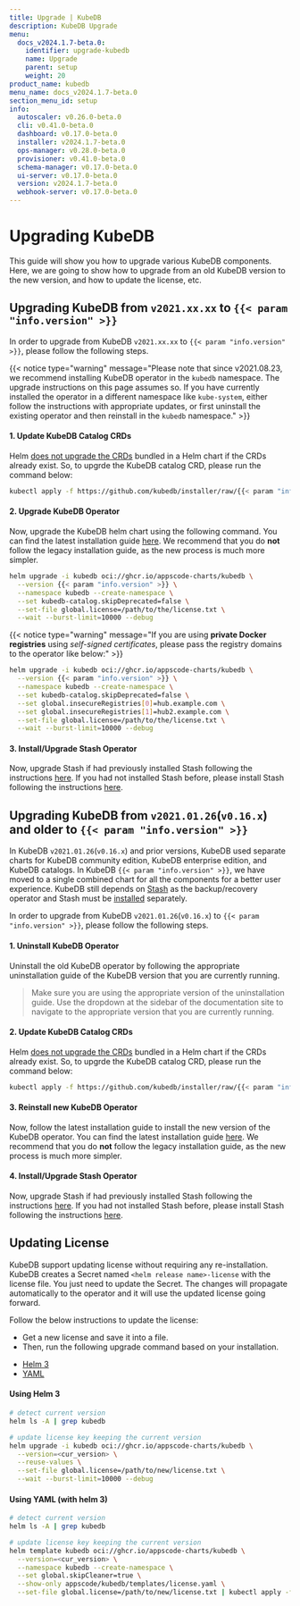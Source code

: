 ```yaml
---
title: Upgrade | KubeDB
description: KubeDB Upgrade
menu:
  docs_v2024.1.7-beta.0:
    identifier: upgrade-kubedb
    name: Upgrade
    parent: setup
    weight: 20
product_name: kubedb
menu_name: docs_v2024.1.7-beta.0
section_menu_id: setup
info:
  autoscaler: v0.26.0-beta.0
  cli: v0.41.0-beta.0
  dashboard: v0.17.0-beta.0
  installer: v2024.1.7-beta.0
  ops-manager: v0.28.0-beta.0
  provisioner: v0.41.0-beta.0
  schema-manager: v0.17.0-beta.0
  ui-server: v0.17.0-beta.0
  version: v2024.1.7-beta.0
  webhook-server: v0.17.0-beta.0
---
```


# Upgrading KubeDB

This guide will show you how to upgrade various KubeDB components. Here, we are going to show how to upgrade from an old KubeDB version to the new version, and how to update the license, etc.

## Upgrading KubeDB from `v2021.xx.xx` to `{{< param "info.version" >}}`

In order to upgrade from KubeDB `v2021.xx.xx` to `{{< param "info.version" >}}`, please follow the following steps.

{{< notice type="warning" message="Please note that since v2021.08.23, we recommend installing KubeDB operator in the `kubedb` namespace. The upgrade instructions on this page assumes so. If you have currently installed the operator in a different namespace like `kube-system`, either follow the instructions with appropriate updates, or first uninstall the existing operator and then reinstall in the `kubedb` namespace." >}}

#### 1. Update KubeDB Catalog CRDs

Helm [does not upgrade the CRDs](https://github.com/helm/helm/issues/6581) bundled in a Helm chart if the CRDs already exist. So, to upgrde the KubeDB catalog CRD, please run the command below:

```bash
kubectl apply -f https://github.com/kubedb/installer/raw/{{< param "info.version" >}}/crds/kubedb-catalog-crds.yaml
```

#### 2. Upgrade KubeDB Operator

Now, upgrade the KubeDB helm chart using the following command. You can find the latest installation guide [here](/docs/v2024.1.7-beta.0/setup/README). We recommend that you do **not** follow the legacy installation guide, as the new process is much more simpler.

```bash
helm upgrade -i kubedb oci://ghcr.io/appscode-charts/kubedb \
  --version {{< param "info.version" >}} \
  --namespace kubedb --create-namespace \
  --set kubedb-catalog.skipDeprecated=false \
  --set-file global.license=/path/to/the/license.txt \
  --wait --burst-limit=10000 --debug
```

{{< notice type="warning" message="If you are using **private Docker registries** using *self-signed certificates*, please pass the registry domains to the operator like below:" >}}

```bash
helm upgrade -i kubedb oci://ghcr.io/appscode-charts/kubedb \
  --version {{< param "info.version" >}} \
  --namespace kubedb --create-namespace \
  --set kubedb-catalog.skipDeprecated=false \
  --set global.insecureRegistries[0]=hub.example.com \
  --set global.insecureRegistries[1]=hub2.example.com \
  --set-file global.license=/path/to/the/license.txt \
  --wait --burst-limit=10000 --debug
```

#### 3. Install/Upgrade Stash Operator

Now, upgrade Stash if had previously installed Stash following the instructions [here](https://stash.run/docs/v2021.06.23/setup/upgrade/). If you had not installed Stash before, please install Stash following the instructions [here](https://stash.run/docs/v2021.06.23/setup/).


## Upgrading KubeDB from `v2021.01.26`(`v0.16.x`) and older to `{{< param "info.version" >}}`

In KubeDB `v2021.01.26`(`v0.16.x`) and prior versions, KubeDB used separate charts for KubeDB community edition, KubeDB enterprise edition, and KubeDB catalogs. In KubeDB `{{< param "info.version" >}}`, we have moved to a single combined chart for all the components for a better user experience. KubeDB still depends on [Stash](https://stash.run) as the backup/recovery operator and Stash must be [installed](https://stash.run/docs/latest/setup/) separately. 

In order to upgrade from KubeDB `v2021.01.26`(`v0.16.x`) to `{{< param "info.version" >}}`, please follow the following steps.

#### 1. Uninstall KubeDB Operator

Uninstall the old KubeDB operator by following the appropriate uninstallation guide of the KubeDB version that you are currently running.

> Make sure you are using the appropriate version of the uninstallation guide. Use the dropdown at the sidebar of the documentation site to navigate to the appropriate version that you are currently running.

#### 2. Update KubeDB Catalog CRDs

Helm [does not upgrade the CRDs](https://github.com/helm/helm/issues/6581) bundled in a Helm chart if the CRDs already exist. So, to upgrde the KubeDB catalog CRD, please run the command below:

```bash
kubectl apply -f https://github.com/kubedb/installer/raw/{{< param "info.version" >}}/crds/kubedb-catalog-crds.yaml
```

#### 3. Reinstall new KubeDB Operator

Now, follow the latest installation guide to install the new version of the KubeDB operator. You can find the latest installation guide [here](/docs/v2024.1.7-beta.0/setup/README). We recommend that you do **not** follow the legacy installation guide, as the new process is much more simpler.

#### 4. Install/Upgrade Stash Operator

Now, upgrade Stash if had previously installed Stash following the instructions [here](https://stash.run/docs/latest/setup/upgrade/). If you had not installed Stash before, please install Stash following the instructions [here](https://stash.run/docs/latest/setup/).


## Updating License

KubeDB support updating license without requiring any re-installation. KubeDB creates a Secret named `<helm release name>-license` with the license file. You just need to update the Secret. The changes will propagate automatically to the operator and it will use the updated license going forward.

Follow the below instructions to update the license:

- Get a new license and save it into a file.
- Then, run the following upgrade command based on your installation.

<ul class="nav nav-tabs" id="luTabs" role="tablist">
  <li class="nav-item">
    <a class="nav-link active" id="lu-helm3-tab" data-toggle="tab" href="#lu-helm3" role="tab" aria-controls="lu-helm3" aria-selected="true">Helm 3</a>
  </li>
  <li class="nav-item">
    <a class="nav-link" id="lu-yaml-tab" data-toggle="tab" href="#lu-yaml" role="tab" aria-controls="lu-yaml" aria-selected="false">YAML</a>
  </li>
</ul>
<div class="tab-content" id="luTabContent">
  <div class="tab-pane fade show active" id="lu-helm3" role="tabpanel" aria-labelledby="lu-helm3">

#### Using Helm 3

```bash
# detect current version
helm ls -A | grep kubedb

# update license key keeping the current version
helm upgrade -i kubedb oci://ghcr.io/appscode-charts/kubedb \
  --version=<cur_version> \
  --reuse-values \
  --set-file global.license=/path/to/new/license.txt \
  --wait --burst-limit=10000 --debug
```

</div>
<div class="tab-pane fade" id="lu-yaml" role="tabpanel" aria-labelledby="lu-yaml">

#### Using YAML (with helm 3)

```bash
# detect current version
helm ls -A | grep kubedb

# update license key keeping the current version
helm template kubedb oci://ghcr.io/appscode-charts/kubedb \
  --version=<cur_version> \
  --namespace kubedb --create-namespace \
  --set global.skipCleaner=true \
  --show-only appscode/kubedb/templates/license.yaml \
  --set-file global.license=/path/to/new/license.txt | kubectl apply -f -
```

</div>
</div>
